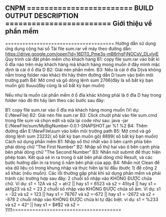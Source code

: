 CNPM
======================== BUILD OUTPUT DESCRIPTION
======================== Giới thiệu về phần mềm
-
====================================== Hướng dẫn sử dụng ứng dụng cộng hai số
Tải file sum.rar về máy theo đường dẫn: https://drive.google.com/open?id=16DT0_Pme3s-mB6rhgFjNOCsV_DLyIviE
Quy trình cài đặt phần mềm cho khách hàng
B1: copy file sum.rar vào bất kì ổ đĩa nào trên máy khách hàng mà khách hàng mong muốn ở đây mình mặc định là cài ở ổ đĩa D
B2: Giải nén phần mềm.
B3: Nếu là cài ở đĩa D(và không nằm trong folder nào khác) thì hãy thêm đường dẫn D:\sum vào biến môi trường path
B4: Mở cmd và gõ dòng lệnh sum 2766(đây là số bất kỳ bạn muốn gõ) 8uuu(đây cũng là số bất kỳ bạn muốn)

Nếu như là muốn cài phần mềm ở ổ đĩa khác không phải là ở đĩa D hay trong folder nào đó thì hãy làm theo các bước sau đây:

B1: copy file sum.rar vào ổ đĩa mà khách hàng mong muốn (Ví dụ: E:/NewFile)
B2: Giải nén file sum.rar
B3: Click chuột phải vào file sum.cmd trong file sum và chọn edit và sửa lại code như sau: java -jar E:/NewFile/sum/MyBigNumber-0.0.1-SNAPSHOT.jar %1 %2
B4: Thêm đường dẫn E:\NewFile\sum vào biến môi trường path
B5: Mở cmd và gõ dòng lệnh sum 23232( số bất kỳ bạn muốn gõ) 8899( số bất kỳ bạn muốn)
Cách sử dụng phần mềm
B1: Nhập số thứ nhất vào ô bên cạnh phía bên phải dòng chữ "The First Number"
B2: Nhập số thứ hai vào ô bên cạnh phía bên phải dòng chữ "The Second Number"
B3: Nhấn nút submit để thực hiện phép toán. Kết quả sẽ in ra trong ô sát bên phải dòng chữ Result, và các bước hướng dẫn in ra trong ô nằm bên phải của app.
B4: Nhấn nút Clean để xóa dữ liệu có trong khung nhập và thực hiện lại từ đầu (bước 1) để cộng 2 số khác (nếu muốn).
Các lỗi thường gặp phải khi sử dụng phần mềm và phải tránh các trường hợp sau đây:
2 chuỗi số nhập vào KHÔNG ĐƯỢC chứa chữ. Ví dụ: s1 = 12A và s2 = atr2 || hay s1 = 6523 và s2 = 45ty4 || hay s1 = akfg23 và s2 = 23
2 chuỗi số nhập vào KHÔNG ĐƯỢC chứa số âm. Ví dụ: s1 = -32 và s2 = 123 || hay s1 = 76767 và s2 =-672 || hay s1 = -2672 và s2 = -878
2 chuỗi nhập vào KHÔNG ĐƯỢC chứa kí tự đặc biệt. ví dụ: s1 = %233 và s2 = 42^$% || hay s1 = 33433 và s2 = 34$ || hay s1 = $#$2 và s2 = 1111======================================
